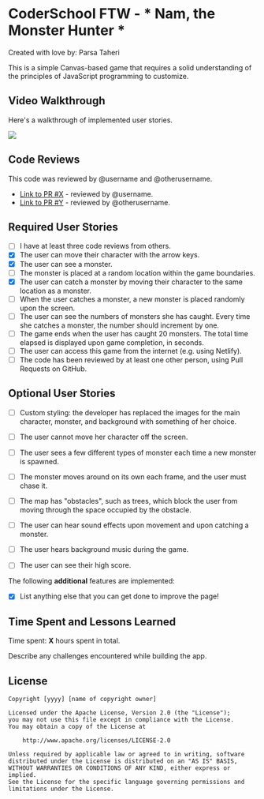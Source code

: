 # CoderSchool FTW - * Nam, the Monster Hunter *

Created with love by: Parsa Taheri
  
This is a simple Canvas-based game that requires a solid understanding of the principles of JavaScript programming to customize. 

## Video Walkthrough

Here's a walkthrough of implemented user stories.

![](http://g.recordit.co/cURdPMSHT2.gif)

## Code Reviews

This code was reviewed by @username and @otherusername. 

* [Link to PR #X](#) - reviewed by @username.
* [Link to PR #Y](#) - reviewed by @otherusername.   


## Required User Stories
- [ ] I have at least three code reviews from others.
- [x] The user can move their character with the arrow keys. 
- [x] The user can see a monster.
- [ ] The monster is placed at a random location within the game boundaries.
- [x] The user can catch a monster by moving their character to the same location as a monster.
- [ ] When the user catches a monster, a new monster is placed randomly upon the screen.
- [ ] The user can see the numbers of monsters she has caught. Every time she catches a monster, the number should increment by one. 
- [ ] The game ends when the user has caught 20 monsters. The total time elapsed is displayed upon game completion, in seconds.
- [ ] The user can access this game from the internet (e.g. using Netlify).
- [ ] The code has been reviewed by at least one other person, using Pull Requests on GitHub.

## Optional User Stories

- [ ] Custom styling: the developer has replaced the images for the main character, monster, and background with something of her choice.  
- [ ] The user cannot move her character off the screen. 
- [ ] The user sees a few different types of monster each time a new monster is spawned. 
- [ ] The monster moves around on its own each frame, and the user must chase it. 
- [ ] The map has "obstacles", such as trees, which block the user from moving through the space occupied by the obstacle. 
- [ ] The user can hear sound effects upon movement and upon catching a monster. 
- [ ] The user hears background music during the game. 
- [ ] The user can see their high score. 


The following **additional** features are implemented:

* [x] List anything else that you can get done to improve the page!

## Time Spent and Lessons Learned

Time spent: **X** hours spent in total.

Describe any challenges encountered while building the app.

## License

    Copyright [yyyy] [name of copyright owner]

    Licensed under the Apache License, Version 2.0 (the "License");
    you may not use this file except in compliance with the License.
    You may obtain a copy of the License at

        http://www.apache.org/licenses/LICENSE-2.0

    Unless required by applicable law or agreed to in writing, software
    distributed under the License is distributed on an "AS IS" BASIS,
    WITHOUT WARRANTIES OR CONDITIONS OF ANY KIND, either express or implied.
    See the License for the specific language governing permissions and
    limitations under the License.